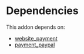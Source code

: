 # Dependencies

This addon depends on:

- [website_payment](https://github.com/bringout/oca-ocb-website/tree/c163049a3e96080ea491b42bd2bc22efde70af98/odoo-bringout-oca-ocb-website_payment)
- [payment_paypal](../../odoo-bringout-oca-ocb-payment_paypal)

